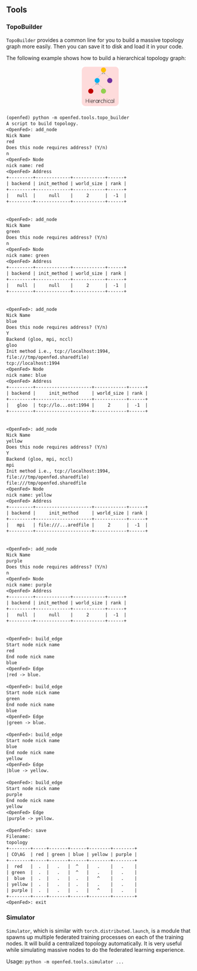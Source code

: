 ## Tools

### TopoBuilder

`TopoBuilder` provides a common line for you to build a massive topology graph more easily.
Then you can save it to disk and load it in your code.

The following example shows how to build a hierarchical topology graph:

<div align=center>
<img src="https://github.com/FederalLab/OpenFed/raw/main/docs/_static/image/topology.png" width="100" />
</div>

```shell
(openfed) python -m openfed.tools.topo_builder
A script to build topology.
<OpenFed>: add_node
Nick Name
red
Does this node requires address? (Y/n)
n
<OpenFed> Node
nick name: red
<OpenFed> Address
+---------+-------------+------------+------+
| backend | init_method | world_size | rank |
+---------+-------------+------------+------+
|   null  |     null    |     2      |  -1  |
+---------+-------------+------------+------+


<OpenFed>: add_node
Nick Name
green
Does this node requires address? (Y/n)
n
<OpenFed> Node
nick name: green
<OpenFed> Address
+---------+-------------+------------+------+
| backend | init_method | world_size | rank |
+---------+-------------+------------+------+
|   null  |     null    |     2      |  -1  |
+---------+-------------+------------+------+


<OpenFed>: add_node
Nick Name
blue
Does this node requires address? (Y/n)
Y
Backend (gloo, mpi, nccl)
gloo
Init method i.e., tcp://localhost:1994, file:///tmp/openfed.sharedfile)
tcp://localhost:1994
<OpenFed> Node
nick name: blue
<OpenFed> Address
+---------+---------------------+------------+------+
| backend |     init_method     | world_size | rank |
+---------+---------------------+------------+------+
|   gloo  | tcp://lo...ost:1994 |     2      |  -1  |
+---------+---------------------+------------+------+


<OpenFed>: add_node
Nick Name
yellow
Does this node requires address? (Y/n)
Y
Backend (gloo, mpi, nccl)
mpi
Init method i.e., tcp://localhost:1994, file:///tmp/openfed.sharedfile)
file:///tmp/openfed.sharedfile
<OpenFed> Node
nick name: yellow
<OpenFed> Address
+---------+---------------------+------------+------+
| backend |     init_method     | world_size | rank |
+---------+---------------------+------------+------+
|   mpi   | file:///...aredfile |     2      |  -1  |
+---------+---------------------+------------+------+


<OpenFed>: add_node
Nick Name
purple
Does this node requires address? (Y/n)
n
<OpenFed> Node
nick name: purple
<OpenFed> Address
+---------+-------------+------------+------+
| backend | init_method | world_size | rank |
+---------+-------------+------------+------+
|   null  |     null    |     2      |  -1  |
+---------+-------------+------------+------+


<OpenFed>: build_edge
Start node nick name
red
End node nick name
blue
<OpenFed> Edge
|red -> blue.

<OpenFed>: build_edge
Start node nick name
green
End node nick name
blue
<OpenFed> Edge
|green -> blue.

<OpenFed>: build_edge
Start node nick name
blue
End node nick name
yellow
<OpenFed> Edge
|blue -> yellow.

<OpenFed>: build_edge
Start node nick name
purple
End node nick name
yellow
<OpenFed> Edge
|purple -> yellow.

<OpenFed>: save
Filename:
topology
+--------+-----+-------+------+--------+--------+
| CO\AG  | red | green | blue | yellow | purple |
+--------+-----+-------+------+--------+--------+
|  red   |  .  |   .   |  ^   |   .    |   .    |
| green  |  .  |   .   |  ^   |   .    |   .    |
|  blue  |  .  |   .   |  .   |   ^    |   .    |
| yellow |  .  |   .   |  .   |   .    |   .    |
| purple |  .  |   .   |  .   |   ^    |   .    |
+--------+-----+-------+------+--------+--------+
<OpenFed>: exit
```

### Simulator

`Simulator`, which is similar with `torch.distributed.launch`, is a module that spawns up multiple federated
training processes on each of the training nodes.
It will build a centralized topology automatically. It is very useful while simulating massive nodes to do the federated learning experience.

Usage: `python -m openfed.tools.simulator ...`
